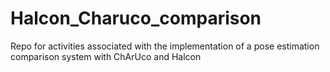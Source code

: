 # Halcon_Charuco_comparison
Repo for activities associated with the implementation of a pose estimation comparison system with ChArUco and Halcon
